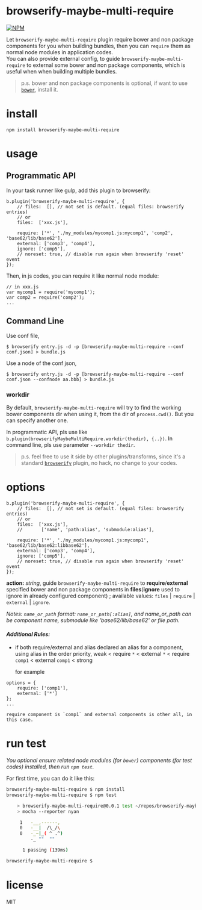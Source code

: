 browserify-maybe-multi-require
================

[![NPM](https://nodei.co/npm/browserify-maybe-multi-require.png)](https://nodei.co/npm/browserify-maybe-multi-require/)

Let `browserify-maybe-multi-require` plugin require bower and non package components for you when building bundles, then you can `require` them as normal node modules in application codes.  
You can also provide external config, to guide `browserify-maybe-multi-require` to external some bower and non package components, which is useful when when building multiple bundles.

> p.s. bower and non package components is optional, if want to use [`bower`](https://github.com/bower/bower), install it.

# install

```
npm install browserify-maybe-multi-require
```

# usage
## Programmatic API

In your task runner like gulp, add this plugin to browserify:

```
b.plugin('browserify-maybe-multi-require', {
	// files:  [], // not set is default. (equal files: browserify entries)
	// or
	files:  ['xxx.js'],

	require: ['*', './my_modules/mycomp1.js:mycomp1', 'comp2', 'base62/lib/base62'],
	external: ['comp3', 'comp4'],
	ignore: ['comp5'],
	// noreset: true, // disable run again when browserify 'reset' event
});
```

Then, in js codes, you can require it like normal node module:

```
// in xxx.js
var mycomp1 = require('mycomp1');
var comp2 = require('comp2');
...
```

## Command Line

Use conf file,

```shell
$ browserify entry.js -d -p [browserify-maybe-multi-require --conf conf.json] > bundle.js
```

Use a node of the conf json,

```shell
$ browserify entry.js -d -p [browserify-maybe-multi-require --conf conf.json --confnode aa.bbb] > bundle.js
```

### workdir
By default, `browserify-maybe-multi-require` will try to find the working bower components dir when using it, from the dir of `process.cwd()`. But you can specify another one.

In programmatic API, pls use like `b.plugin(browserifyMaybeMultiRequire.workdir(thedir), {..})`.
In command line, pls use parameter `--workdir thedir`.


> p.s. feel free to use it side by other plugins/transforms, since it's a standard [`browserify`](https://github.com/substack/node-browserify) plugin, no hack, no change to your codes.

# options

```
b.plugin('browserify-maybe-multi-require', {
	// files:  [], // not set is default. (equal files: browserify entries)
	// or
	files:  ['xxx.js'],
	//       ['name', 'path:alias', 'submodule:alias'],

	require: ['*', './my_modules/mycomp1.js:mycomp1', 'base62/lib/base62:libbase62'],
	external: ['comp3', 'comp4'],
	ignore: ['comp5'],
	// noreset: true, // disable run again when browserify 'reset' event
});
```

**action:** _string_, guide `browserify-maybe-multi-require` to **require**/**external** specified bower and non package components in **files**(**ignore** used to ignore in already configured component)  ; available values: `files` | `require` | `external` | `ignore`.

_Notes: `name_or_path` format: `name_or_path[:alias]`, and name_or_path can be component name, submodule like 'base62/lib/base62' or file path._

#### _Additional Rules:_
- if both require/external and alias declared an alias for a component, using alias in the order priority, weak < require `*` < external `*` < require `comp1` < external `comp1` < strong

	for example
```
options = {
	require: ['comp1'],
	external: ['*']
};
...
```
	require component is `comp1` and external components is other all, in this case.


# run test

_You optional ensure related node modules (for `bower`)  components (for test codes) installed, then run `npm test`._

For first time, you can do it like this:

```sh
browserify-maybe-multi-require $ npm install
browserify-maybe-multi-require $ npm test

	> browserify-maybe-multi-require@0.0.1 test ~/repos/browserify-maybe-multi-require
	> mocha --reporter nyan

	 1   -__,------,
	 0   -__|  /\_/\
	 0   -_~|_( ^ .^)
		 -_ ""  ""

	  1 passing (139ms)

browserify-maybe-multi-require $
```

# license

MIT
